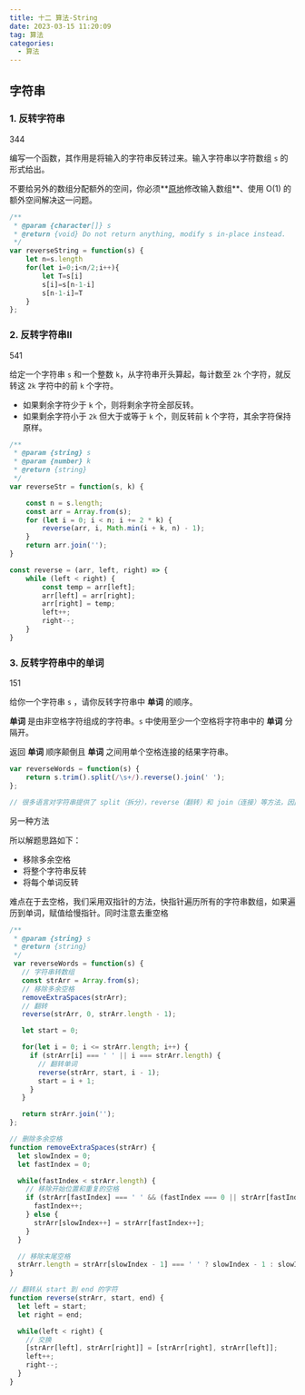 ```yaml
---
title: 十二 算法-String
date: 2023-03-15 11:20:09
tag: 算法
categories:
  - 算法
---
```


## 字符串

###  1. 反转字符串

344

编写一个函数，其作用是将输入的字符串反转过来。输入字符串以字符数组 `s` 的形式给出。

不要给另外的数组分配额外的空间，你必须**[原地](https://baike.baidu.com/item/原地算法)修改输入数组**、使用 O(1) 的额外空间解决这一问题。

```js
/**
 * @param {character[]} s
 * @return {void} Do not return anything, modify s in-place instead.
 */
var reverseString = function(s) {
    let n=s.length
    for(let i=0;i<n/2;i++){
        let T=s[i]
        s[i]=s[n-1-i]
        s[n-1-i]=T
    }
};
```

### 2. 反转字符串II

541

给定一个字符串 `s` 和一个整数 `k`，从字符串开头算起，每计数至 `2k` 个字符，就反转这 `2k` 字符中的前 `k` 个字符。

- 如果剩余字符少于 `k` 个，则将剩余字符全部反转。
- 如果剩余字符小于 `2k` 但大于或等于 `k` 个，则反转前 `k` 个字符，其余字符保持原样。

```js
/**
 * @param {string} s
 * @param {number} k
 * @return {string}
 */
var reverseStr = function(s, k) {

    const n = s.length;
    const arr = Array.from(s);
    for (let i = 0; i < n; i += 2 * k) {
        reverse(arr, i, Math.min(i + k, n) - 1);
    }
    return arr.join('');
}

const reverse = (arr, left, right) => {
    while (left < right) {
        const temp = arr[left];
        arr[left] = arr[right];
        arr[right] = temp;
        left++;
        right--;
    }
}
```

### 3. 反转字符串中的单词

151

给你一个字符串 `s` ，请你反转字符串中 **单词** 的顺序。

**单词** 是由非空格字符组成的字符串。`s` 中使用至少一个空格将字符串中的 **单词** 分隔开。

返回 **单词** 顺序颠倒且 **单词** 之间用单个空格连接的结果字符串。

```js
var reverseWords = function(s) {
    return s.trim().split(/\s+/).reverse().join(' ');
};

// 很多语言对字符串提供了 split（拆分），reverse（翻转）和 join（连接）等方法，因此我们可以简单的调用内置的 API 完成操作：
```

另一种方法

所以解题思路如下：

- 移除多余空格
- 将整个字符串反转
- 将每个单词反转

难点在于去空格，我们采用双指针的方法，快指针遍历所有的字符串数组，如果遍历到单词，赋值给慢指针。同时注意去重空格

```js
/**
 * @param {string} s
 * @return {string}
 */
 var reverseWords = function(s) {
   // 字符串转数组
   const strArr = Array.from(s);
   // 移除多余空格
   removeExtraSpaces(strArr);
   // 翻转
   reverse(strArr, 0, strArr.length - 1);

   let start = 0;

   for(let i = 0; i <= strArr.length; i++) {
     if (strArr[i] === ' ' || i === strArr.length) {
       // 翻转单词
       reverse(strArr, start, i - 1);
       start = i + 1;
     }
   }

   return strArr.join('');
};

// 删除多余空格
function removeExtraSpaces(strArr) {
  let slowIndex = 0;
  let fastIndex = 0;

  while(fastIndex < strArr.length) {
    // 移除开始位置和重复的空格
    if (strArr[fastIndex] === ' ' && (fastIndex === 0 || strArr[fastIndex - 1] === ' ')) {
      fastIndex++;
    } else {
      strArr[slowIndex++] = strArr[fastIndex++];
    }
  }

  // 移除末尾空格
  strArr.length = strArr[slowIndex - 1] === ' ' ? slowIndex - 1 : slowIndex;
}

// 翻转从 start 到 end 的字符
function reverse(strArr, start, end) {
  let left = start;
  let right = end;

  while(left < right) {
    // 交换
    [strArr[left], strArr[right]] = [strArr[right], strArr[left]];
    left++;
    right--;
  }
}

```
